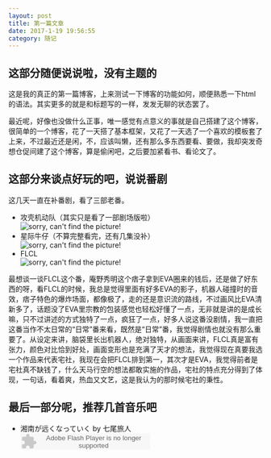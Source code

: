 ```yaml
---
layout: post
title: 第一篇文章
date: 2017-1-19 19:56:55
category: 随记
---
```

<h2>这部分随便说说啦，没有主题的</h2>
<p>这是我的真正的第一篇博客，上来测试一下博客的功能如何，顺便熟悉一下html的语法。其实更多的就是和标题写的一样，发发无聊的状态罢了。</p>

<p>最近呢，好像也没做什么正事，唯一感觉有点意义的事就是自己搭建了这个博客，很简单的一个博客，花了一天搭了基本框架，又花了一天选了一个喜欢的模板套了上来，不过最近还是闲，不，应该叫懒，还有那么多东西要看、要做，我却突发奇想仓促间建了这个博客，算是偷闲吧，之后要加紧看书、看论文了。</p>

<h2>这部分来谈点好玩的吧，说说番剧</h2>
<p>这几天一直在补番剧，看了三部老番。</p>
<ul>
	<li>攻壳机动队（其实只是看了一部剧场版啦）</li>
	<img src="https://img3.doubanio.com/view/photo/photo/public/p2211126473.jpg" alt="sorry, can't find the picture!">
	<li>星际牛仔（不算完整看完，还有几集没补）</li>
	<img src="https://img3.doubanio.com/view/photo/photo/public/p2190206422.jpg" alt="sorry, can't find the picture!">
	<li>FLCL</li>
	<img src="https://img3.doubanio.com/view/photo/photo/public/p453755525.jpg" alt="sorry, can't find the picture!">
</ul>
<p>最想谈一谈FLCL这个番，庵野秀明这个痞子拿到EVA圈来的钱后，还是做了好东西的呀，看FLCL的时候，我总是觉得里面有好多EVA的影子，机器人碰撞时的音效，痞子特色的爆炸场面，都像极了，走的还是意识流的路线，不过画风比EVA清新多了，话题没了EVA里宗教的包装感觉也轻松好懂了一点，无非就是讲的是成长嘛，只不过讲述的方式独特了一点，疯狂了一点，好多人说这番没剧情，我一直把这番当作不太日常的“日常”番来看，既然是“日常”番，我觉得剧情也就没有那么重要了。从设定来讲，脑袋里长出机器人，绝对独特，从画面来讲，FLCL真是富有张力，颜色对比恰到好处，画面变形也是充满了天才的想法，我觉得现在真要我选一个作品来代表宅社，我现在会把FLCL排到第一，其次才是EVA，我觉得前者是宅社真不缺钱了，什么天马行空的想法都敢实施的作品，宅社的特点充分得到了体现，一句话，看着爽，热血又文艺，这是我认为的那时候宅社的秉性。</p>

<h2>最后一部分呢，推荐几首音乐吧</h2>
<ul>
	<li>
		湘南が远くなっていく by 七尾旅人<br>
		<embed src="https://www.xiami.com/widget/0_1771205824/singlePlayer.swf" type="application/x-shockwave-flash" width="257" height="33" wmode="transparent"></li>